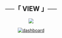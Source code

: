 <h2 align="center">
    ──「 VIEW 」──
</h2>

<p align="center">
  <img src="https://i.ibb.co/Y7KxmZPT/databarang.png">
</p>
<P align="center">
    <a href="https://ibb.co/WWsg8smr"><img src="https://i.ibb.co/ynVWvVHz/dashboard.png" alt="dashboard" border="0"></a>
</P>
